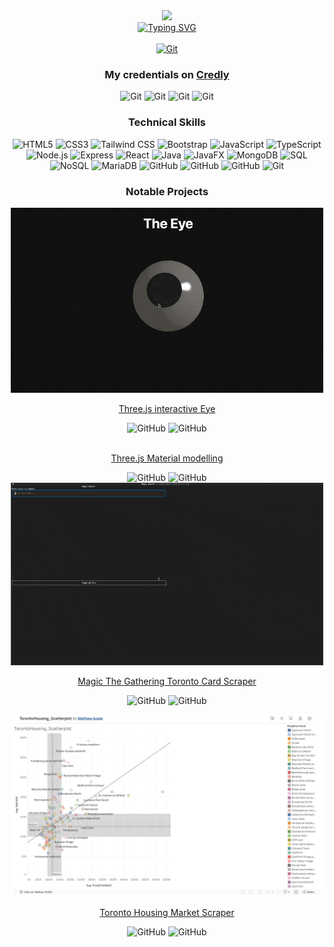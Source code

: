 <link rel="stylesheet" href="https://cdn.jsdelivr.net/gh/devicons/devicon@latest/devicon.min.css">


<div id="header" align="center">
  <img
    src="https://media0.giphy.com/media/lP8xu5t2DLGG045H8F/giphy.gif?cid=6c09b952vs4v2k3bmaf336qi5b613j16a6bqn78blwpfzazo&ep=v1_internal_gif_by_id&rid=giphy.gif&ct=s"
    width="100" />
</div>

<div id="greeting" align="center">
  </h2>
  <a href="https://git.io/typing-svg"><img
      src="https://readme-typing-svg.herokuapp.com?font=Fira+Code&size=30&pause=1000&color=F7F7F7&center=true&vCenter=true&width=435&lines=I'm+Matthew+Azada"
      alt="Typing SVG" /></a>
</div>

<div align="center">
  <img src="https://komarev.com/ghpvc/?username=mattazz&base=1742&style=flat-square&color=blue" alt="" />
</div>


<div align="center">
  <a href="https://www.linkedin.com/in/matthew-azada-79744075/"><img
      src="https://img.shields.io/badge/-LinkedIn-blue?style=for-the-badge&logo=linkedin&logoColor=white" alt="Git"></a>
</div>



<h3 align="center">My credentials on <a href="https://www.credly.com/users/matthew-azada">Credly</a></h3>

<p align="center">
  <img src="https://img.shields.io/badge/-COMPTIA A+-ff0000?style=for-the-badge&logo=c&logoColor=white" alt="Git">
  <img
    src="https://img.shields.io/badge/-AWS Certified Cloud Practicioner-orange?style=for-the-badge&logo=amazon&logoColor=white"
    alt="Git">
  <img
    src="https://img.shields.io/badge/-WES Academic Accreditation-darkgreen?style=for-the-badge&logo=westernunion&logoColor=white"
    alt="Git">
  <img
    src="https://img.shields.io/badge/-App Brewery Bootcamp 2022-yellow?style=for-the-badge&logo=homebrew&logoColor=white"
    alt="Git">
</p>

<h3 align="center">Technical Skills</h3>


<p align="center">
  <img src="https://img.shields.io/badge/-HTML5-E34F26?style=for-the-badge&logo=html5&logoColor=white" alt="HTML5">
  <img src="https://img.shields.io/badge/-CSS3-1572B6?style=for-the-badge&logo=css3&logoColor=white" alt="CSS3">
  <img src="https://img.shields.io/badge/-Tailwind%20CSS-38B2AC?style=for-the-badge&logo=tailwind-css&logoColor=white"
    alt="Tailwind CSS">
  <img src="https://img.shields.io/badge/-Bootstrap-7952B3?style=for-the-badge&logo=bootstrap&logoColor=white"
    alt="Bootstrap">
  <img src="https://img.shields.io/badge/-JavaScript-F7DF1E?style=for-the-badge&logo=javascript&logoColor=black"
    alt="JavaScript">
  <img src="https://img.shields.io/badge/-TypeScript-3178C6?style=for-the-badge&logo=typescript&logoColor=white"
    alt="TypeScript">
  <img src="https://img.shields.io/badge/-Node.js-339933?style=for-the-badge&logo=node.js&logoColor=white"
    alt="Node.js">
  <img src="https://img.shields.io/badge/-Express-000000?style=for-the-badge&logo=express&logoColor=white"
    alt="Express">
  <img src="https://img.shields.io/badge/-React-61DAFB?style=for-the-badge&logo=react&logoColor=black" alt="React">
  <img src="https://img.shields.io/badge/-Java-007396?style=for-the-badge&logo=java&logoColor=white" alt="Java">
  <img src="https://img.shields.io/badge/-JavaFX-007396?style=for-the-badge&logo=java&logoColor=white" alt="JavaFX">
  <img src="https://img.shields.io/badge/-MongoDB-47A248?style=for-the-badge&logo=mongodb&logoColor=white"
    alt="MongoDB">
  <img src="https://img.shields.io/badge/-SQL-4479A1?style=for-the-badge&logo=postgresql&logoColor=white" alt="SQL">
  <img src="https://img.shields.io/badge/-NoSQL-4DB33D?style=for-the-badge&logo=mongodb&logoColor=white" alt="NoSQL">
  <img src="https://img.shields.io/badge/-MariaDB-003545?style=for-the-badge&logo=mariadb&logoColor=white"
    alt="MariaDB">
  <img src="https://img.shields.io/badge/-Python-blue?style=for-the-badge&logo=python&logoColor=yellow" alt="GitHub">
  <img src="https://img.shields.io/badge/-Rust-brown?style=for-the-badge&logo=rust&logoColor=white" alt="GitHub">
  <img src="https://img.shields.io/badge/-GitHub-181717?style=for-the-badge&logo=github&logoColor=white" alt="GitHub">
  <img src="https://img.shields.io/badge/-Git-F05032?style=for-the-badge&logo=git&logoColor=white" alt="Git">
</p>

<h3 align="center">Notable Projects</h3>
<div align="center">
  <a href="https://mattazz.github.io/TheEyeThreeJS/"><img
      src="https://github.com/mattazz/TheEyeThreeJS/raw/main/sample.gif" alt="" width="500px"></a>

  <a href="https://mattazz.github.io/TheEyeThreeJS/">
    <p>Three.js interactive Eye</p>
  </a>
  <img src="https://img.shields.io/badge/React-blue?style=for-the-badge&logo=react&logoColor=white" alt="GitHub">
  <img src="https://img.shields.io/badge/Three.js-black?style=for-the-badge&logo=three.js&logoColor=white" alt="GitHub">
</div>

<div align="center">
  <a href="https://mattazz.github.io/ThreeJSMaterials/"><img width="500px"
      src="https://github.com/mattazz/ThreeJSMaterials/raw/main/sample.gif" alt=""></a>

  <a href="https://github.com/mattazz/MagicScraper">
    <p>Three.js Material modelling </p>
  </a>
  <img src="https://img.shields.io/badge/React-blue?style=for-the-badge&logo=react&logoColor=white" alt="GitHub">
  <img src="https://img.shields.io/badge/Three.js-black?style=for-the-badge&logo=three.js&logoColor=white" alt="GitHub">
</div>


<div align="center">
  <a href="https://github.com/mattazz/MagicScraper"><img width="500px"
      src="https://github.com/mattazz/MagicScraper/raw/main/sample.gif" alt=""></a>

  <a href="https://github.com/mattazz/MagicScraper">
    <p>Magic The Gathering Toronto Card Scraper</p>
  </a>
  <img src="https://img.shields.io/badge/-Python-blue?style=for-the-badge&logo=python&logoColor=yellow" alt="GitHub">
  <img src="https://img.shields.io/badge/Textual-black?style=for-the-badge&logo=tumblr&logoColor=white" alt="GitHub">
</div>

<div align="center">

  <a href="https://github.com/mattazz/MagicScraper"><img width="500px"
      src="https://github.com/mattazz/TorontoHousingScraper/raw/main/assets/scatterplot.png" alt=""></a>

  <a href="https://github.com/mattazz/MagicScraper">
    <p>Toronto Housing Market Scraper</p>
  </a>
  <img src="https://img.shields.io/badge/-Python-blue?style=for-the-badge&logo=python&logoColor=yellow" alt="GitHub">
  <img src="https://img.shields.io/badge/Scrapy-green?style=for-the-badge&logo=sanic&logoColor=white" alt="GitHub">
</div>


<!--
**mattazz/mattazz** is a ✨ _special_ ✨ repository because its `README.md` (this file) appears on your GitHub profile.

Here are some ideas to get you started:

- 🔭 I’m currently working on ...
- 🌱 I’m currently learning ...
- 👯 I’m looking to collaborate on ...
- 🤔 I’m looking for help with ...
- 💬 Ask me about ...
- 📫 How to reach me: ...
- 😄 Pronouns: ...
- ⚡ Fun fact: ...
-->